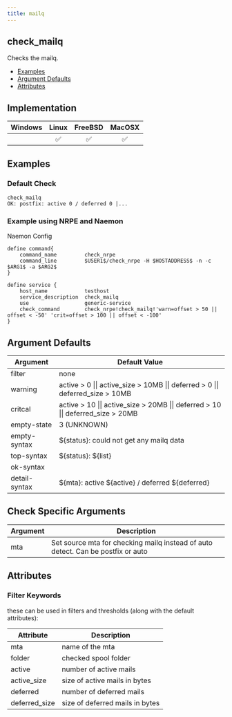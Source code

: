 ```yaml
---
title: mailq
---
```


## check_mailq

Checks the mailq.

- [Examples](#examples)
- [Argument Defaults](#argument-defaults)
- [Attributes](#attributes)

## Implementation

| Windows | Linux              | FreeBSD            | MacOSX             |
|:-------:|:------------------:|:------------------:|:------------------:|
|         | :white_check_mark: | :white_check_mark: | :white_check_mark: |

## Examples

### Default Check

    check_mailq
    OK: postfix: active 0 / deferred 0 |...

### Example using NRPE and Naemon

Naemon Config

    define command{
        command_name         check_nrpe
        command_line         $USER1$/check_nrpe -H $HOSTADDRESS$ -n -c $ARG1$ -a $ARG2$
    }

    define service {
        host_name            testhost
        service_description  check_mailq
        use                  generic-service
        check_command        check_nrpe!check_mailq!'warn=offset > 50 || offset < -50' 'crit=offset > 100 || offset < -100'
    }

## Argument Defaults

| Argument      | Default Value                                                                    |
| ------------- | -------------------------------------------------------------------------------- |
| filter        | none                                                                             |
| warning       | active > 0 \|\| active_size > 10MB \|\| deferred > 0 \|\| deferred_size > 10MB   |
| critcal       | active > 10 \|\| active_size > 20MB \|\| deferred > 10 \|\| deferred_size > 20MB |
| empty-state   | 3 (UNKNOWN)                                                                      |
| empty-syntax  | \${status}: could not get any mailq data                                         |
| top-syntax    | \${status}: \${list}                                                             |
| ok-syntax     |                                                                                  |
| detail-syntax | \${mta}: active \${active} / deferred \${deferred}                               |

## Check Specific Arguments

| Argument | Description                                                                      |
| -------- | -------------------------------------------------------------------------------- |
| mta      | Set source mta for checking mailq instead of auto detect. Can be postfix or auto |

## Attributes

### Filter Keywords

these can be used in filters and thresholds (along with the default attributes):

| Attribute     | Description                     |
| ------------- | ------------------------------- |
| mta           | name of the mta                 |
| folder        | checked spool folder            |
| active        | number of active mails          |
| active_size   | size of active mails in bytes   |
| deferred      | number of deferred mails        |
| deferred_size | size of deferred mails in bytes |
